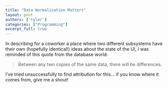 ```yaml
---
title: "Data Normalization Matters"
layout: post
authors: ['tyler']
categories: ["Programming"]
excerpt_full: true
---
```


In describing for a coworker a place where two different subsystems have their own (hopefully identical!) ideas about the state of the UI, I was reminded of this quote from the database world:

> Between any two copies of the same data, there will be differences.

I’ve tried unsuccessfully to find attribution for this… if you know where it comes from, give me a shout!





